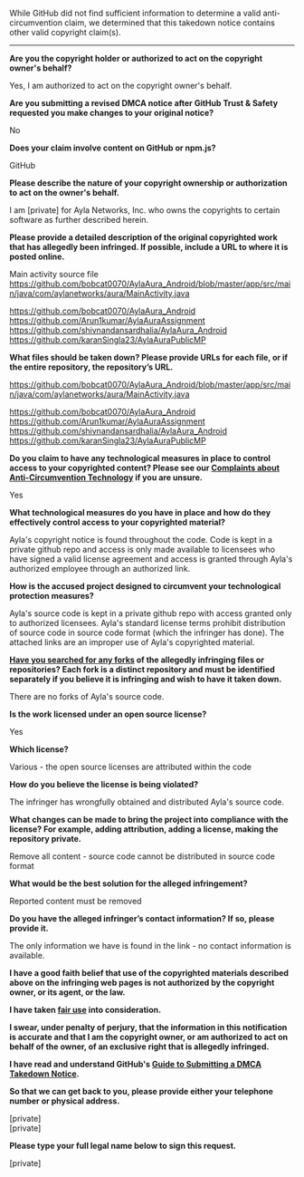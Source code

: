While GitHub did not find sufficient information to determine a valid anti-circumvention claim, we determined that this takedown notice contains other valid copyright claim(s).

---

**Are you the copyright holder or authorized to act on the copyright owner's behalf?**

Yes, I am authorized to act on the copyright owner's behalf.

**Are you submitting a revised DMCA notice after GitHub Trust & Safety requested you make changes to your original notice?**

No

**Does your claim involve content on GitHub or npm.js?**

GitHub

**Please describe the nature of your copyright ownership or authorization to act on the owner's behalf.**

I am [private] for Ayla Networks, Inc. who owns the copyrights to certain software as further described herein.

**Please provide a detailed description of the original copyrighted work that has allegedly been infringed. If possible, include a URL to where it is posted online.**

Main activity source file  
https://github.com/bobcat0070/AylaAura_Android/blob/master/app/src/main/java/com/aylanetworks/aura/MainActivity.java

https://github.com/bobcat0070/AylaAura_Android  
https://github.com/Arun1kumar/AylaAuraAssignment  
https://github.com/shivnandansardhalia/AylaAura_Android  
https://github.com/karanSingla23/AylaAuraPublicMP

**What files should be taken down? Please provide URLs for each file, or if the entire repository, the repository’s URL.**

https://github.com/bobcat0070/AylaAura_Android/blob/master/app/src/main/java/com/aylanetworks/aura/MainActivity.java

https://github.com/bobcat0070/AylaAura_Android  
https://github.com/Arun1kumar/AylaAuraAssignment  
https://github.com/shivnandansardhalia/AylaAura_Android  
https://github.com/karanSingla23/AylaAuraPublicMP

**Do you claim to have any technological measures in place to control access to your copyrighted content? Please see our <a href="https://docs.github.com/articles/guide-to-submitting-a-dmca-takedown-notice#complaints-about-anti-circumvention-technology">Complaints about Anti-Circumvention Technology</a> if you are unsure.**

Yes

**What technological measures do you have in place and how do they effectively control access to your copyrighted material?**

Ayla's copyright notice is found throughout the code. Code is kept in a private github repo and access is only made available to licensees who have signed a valid license agreement and access is granted through Ayla's authorized employee through an authorized link.

**How is the accused project designed to circumvent your technological protection measures?**

Ayla's source code is kept in a private github repo with access granted only to authorized licensees. Ayla's standard license terms prohibit distribution of source code in source code format (which the infringer has done). The attached links are an improper use of Ayla's copyrighted material.

**<a href="https://docs.github.com/articles/dmca-takedown-policy#b-what-about-forks-or-whats-a-fork">Have you searched for any forks</a> of the allegedly infringing files or repositories? Each fork is a distinct repository and must be identified separately if you believe it is infringing and wish to have it taken down.**

There are no forks of Ayla's source code.

**Is the work licensed under an open source license?**

Yes

**Which license?**

Various - the open source licenses are attributed within the code

**How do you believe the license is being violated?**

The infringer has wrongfully obtained and distributed Ayla's source code.

**What changes can be made to bring the project into compliance with the license? For example, adding attribution, adding a license, making the repository private.**

Remove all content - source code cannot be distributed in source code format

**What would be the best solution for the alleged infringement?**

Reported content must be removed

**Do you have the alleged infringer’s contact information? If so, please provide it.**

The only information we have is found in the link - no contact information is available.

**I have a good faith belief that use of the copyrighted materials described above on the infringing web pages is not authorized by the copyright owner, or its agent, or the law.**

**I have taken <a href="https://www.lumendatabase.org/topics/22">fair use</a> into consideration.**

**I swear, under penalty of perjury, that the information in this notification is accurate and that I am the copyright owner, or am authorized to act on behalf of the owner, of an exclusive right that is allegedly infringed.**

**I have read and understand GitHub's <a href="https://docs.github.com/articles/guide-to-submitting-a-dmca-takedown-notice/">Guide to Submitting a DMCA Takedown Notice</a>.**

**So that we can get back to you, please provide either your telephone number or physical address.**

[private]  
[private]  

**Please type your full legal name below to sign this request.**

[private]  
